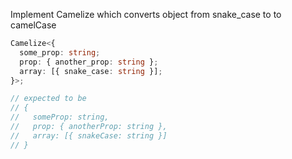 Implement Camelize which converts object from snake_case to to camelCase

```ts
Camelize<{
  some_prop: string;
  prop: { another_prop: string };
  array: [{ snake_case: string }];
}>;

// expected to be
// {
//   someProp: string,
//   prop: { anotherProp: string },
//   array: [{ snakeCase: string }]
// }
```
